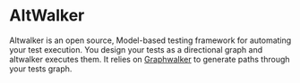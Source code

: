 # AltWalker

Altwalker is an open source, Model-based testing framework for automating your test execution. You design your tests as a directional graph and altwalker executes them. It relies on [Graphwalker](http://graphwalker.github.io/) to generate paths through your tests graph.